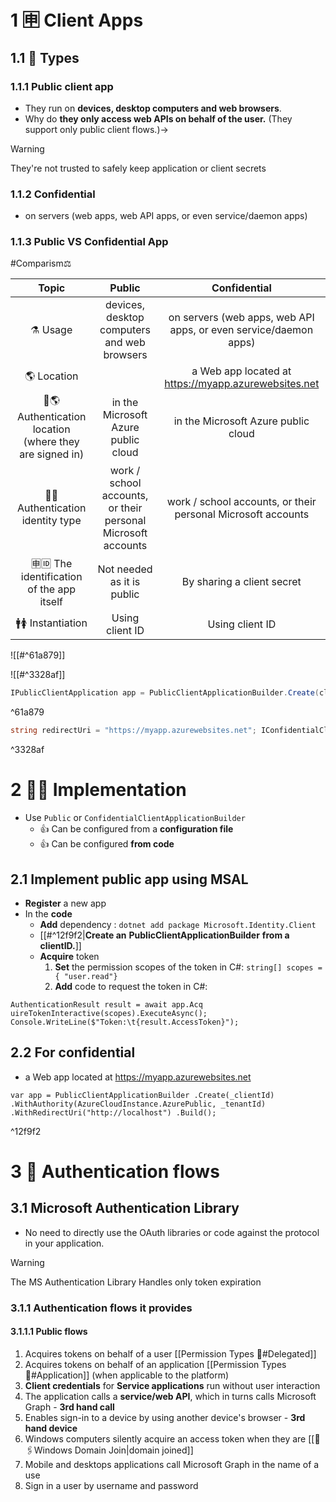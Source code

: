 # 1 🈸 Client Apps
## 1.1 🎏 Types
### 1.1.1 Public client app
- They run on **devices, desktop computers and web browsers**.
- Why do **they only access web APIs on behalf of the user.** (They support only public client flows.)→
> [!WARNING]
> They're not trusted to safely keep application or client secrets

### 1.1.2 Confidential
- on servers (web apps, web API apps, or even service/daemon apps)

### 1.1.3 Public VS Confidential App
#Comparism⚖ 

|                          Topic                          |                            Public                            |                           Confidential                           |
|:-------------------------------------------------------:|:------------------------------------------------------------:|:----------------------------------------------------------------:|
|                        ⚗ Usage                         |         devices, desktop computers and web browsers          | on servers (web apps, web API apps, or even service/daemon apps) |
|                       🌎 Location                       |                                                              |       a Web app located at https://myapp.azurewebsites.net       |
| 🔐🌎 Authentication location (where they are signed in) |             in the Microsoft Azure public cloud              |               in the Microsoft Azure public cloud                |
|            🔐🧑Authentication identity type             | work / school accounts, or their personal Microsoft accounts |   work / school accounts, or their personal Microsoft accounts   |
|        🈸🆔 The identification of the app itself        |                  Not needed as it is public                  |                    By sharing a client secret                    |
|                   🚹🚺 Instantiation                    |                       Using client ID                        | Using client ID                                                                 |
![[#^61a879]]

![[#^3328af]]

```csharp
IPublicClientApplication app = PublicClientApplicationBuilder.Create(clientId).Build();
```

^61a879

```csharp
string redirectUri = "https://myapp.azurewebsites.net"; IConfidentialClientApplication app = ConfidentialClientApplicationBuilder.Create(clientId) .WithClientSecret(clientSecret) .WithRedirectUri(redirectUri ) .Build();	
```

^3328af



# 2 👩‍💻 Implementation
- Use `Public` or `ConfidentialClientApplicationBuilder` 
	- 👍 Can be configured from a **configuration file**
	- 👍 Can be configured **from code**

## 2.1 Implement public app using MSAL
-   **Register** a new app
-   In the **code**
    -   **Add** dependency : `dotnet add package Microsoft.Identity.Client`
    -   [[#^12f9f2|**Create an** **PublicClientApplicationBuilder** **from a clientID.**]]
    -   **Acquire** token
	    1. **Set** the permission scopes of the token in C#: `string[] scopes = { "user.read"}`
	    2. **Add** code to request the token in C#: 



```
AuthenticationResult result = await app.Acq
uireTokenInteractive(scopes).ExecuteAsync(); Console.WriteLine($"Token:\t{result.AccessToken}");
```



## 2.2 For confidential
- a Web app located at https://myapp.azurewebsites.net

```CSHARP "FOLD"
var app = PublicClientApplicationBuilder .Create(_clientId) .WithAuthority(AzureCloudInstance.AzurePublic, _tenantId) .WithRedirectUri("http://localhost") .Build();
```
^12f9f2




# 3 🚿 Authentication flows
## 3.1 Microsoft Authentication Library
- No need to directly use the OAuth libraries or code against the protocol in your application.

> [!WARNING] 
> The MS Authentication Library Handles only token expiration
### 3.1.1 Authentication flows it provides
#### 3.1.1.1 Public flows
1. Acquires tokens on behalf of a user [[Permission Types 🔀#Delegated]] 
2. Acquires tokens on behalf of an application [[Permission Types 🔀#Application]] (when applicable to the platform)
3. **Client credentials** for **Service applications** run without user interaction
4. The application calls a **service/web API**, which in turns calls Microsoft Graph - **3rd hand call**
5. Enables sign-in to a device by using another device's browser - **3rd hand device**
6. Windows computers silently acquire an access token when they are [[🔵🖇Windows Domain Join|domain joined]]
7. Mobile and desktops applications call Microsoft Graph in the name of a use
8. Sign in a user by username and password

